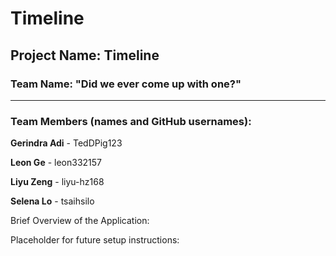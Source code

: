 # Timeline

## Project Name: Timeline

### **Team Name**: "Did we ever come up with one?"
---
### **Team Members (names and GitHub usernames)**:

  **Gerindra Adi** - TedDPig123
  
  **Leon Ge** - leon332157
  
  **Liyu Zeng** - liyu-hz168
  
  **Selena Lo** - tsaihsilo

Brief Overview of the Application: 


Placeholder for future setup instructions:

